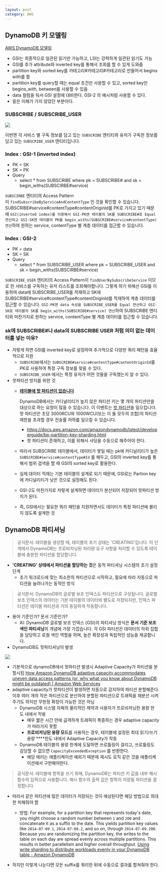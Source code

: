```yaml
---
layout: post
category: AWS
---
```


## DynamoDB 키 모델링
[AWS DynamoDB 모델링](https://zuminternet.github.io/DynamoDB/)

- GSI는 최종적으로 일관된 읽기만 가능하고, LSI는 강력하게 일관된 읽기도 가능
- GSI를 추가 attribute와 inverted key를 통해서 조회를 할 수 있게 도와줌
- partition key와 sorted key를 카테고리#카테고리#카테고리로 만들어서 begins with를 함
- partition key를 query할 때는 equal 조건만 사용할 수 있고, sorted key만 begins_with, between를 사용할 수 있음
- data 컬럼을 둬서 GSI 설정에 대비한다. GSI-2 의 예시처럼 사용할 수 있다.
- 밑은 이해가 가지 않았던 부분이다.

###  **SUBSCRIBE / SUBSCRIBE_USER**

![](https://zuminternet.github.io/images/portal/post/2021-12-20-DynamoDB/29_step_6_3_3.png)

이번엔 각 서비스 별 구독 정보를 담고 있는 `SUBSCRIBE` 엔티티와 유저가 구독한 정보를 담고 있는 `SUBSCRIBE_USER` 엔티티입니다.

### Index : GSI-1 (inverted index)

- PK = SK
- SK = PK
- Query
    - select * from SUBSCRIBE where pk = SUBSCRIBE# and sk = begin_withs(SUBSCIRBE#service)

`SUBSCIRBE` 엔티티의 Access Pattern이 `findSubscribeByServiceAndContentType` 인 것을 확인할 수 있습니다. SUBSCRIBE#service#contentType#contentOriginId를 PK로 가지고 있기 때문에 `GSI(inverted index)를 이용해서 GSI-PK엔 테이블의 SK를 SUBSCRIBE#로 Equal 연산하고 GSI-SK엔 테이블의 PK를 begin_withs(SUBSCRIBE#service#contentType) 연산`하여 원하는 service, contentType 별 계층 데이터를 접근할 수 있습니다.

### Index : GSI-2

- PK = data
- SK = SK
- Query
    - select * from SUBSCRIBE_USER where pk = SUBSCRIBE_USER and sk = begin_withs(SUBSCIRBE#service)

`SUBSCRIBE_USER` 엔티티의 Access Pattern이 `findUserBySubscribeService` 이므로 한 서비스를 구독하는 유저 리스트를 조회해야합니다. 그렇게 하기 위해선 GSI를 이용하여 data에 SUBSCRIBE_USER를 적재하고 SK에 SUBSCRIBE#service#contentType#contentOriginId를 적재하여 계층 데이터를 접근할 수 있습니다. `GSI-PK엔 data 속성을 SUBSCRIBE_USER를 Equal 연산하고 GSI-SK로 테이블의 SK를 begin_withs(SUBSCRIBE#service) 연산`하여 SUBSCRIBE 엔티티와 마찬가지로 원하는 service, contentType 별 계층 데이터를 접근할 수 있습니다.

### sk에 SUBSCRIBE#나 data의 SUBSCRIBE USER 처럼 의미 없는 데이터를 넣는 이유?

- 저렇게 하면 GSI를 inverted key로 설정하여 추가적으로 다양한 쿼리 패턴을 효율적으로 지원
    - `SUBSCRIBE`에서는 `SUBSCRIBE#service#contentType#contentOriginId`를 PK로 사용하여 특정 구독 정보를 찾을 수 있다.
    - `SUBSCRIBE_USER` 에서는 특정 유저가 어떤 것들을 구독했는지 알 수 있다.
- 핫파티션 방지를 위한 것
    - [**테이블에 핫 파티션이 있습니다**](https://repost.aws/ko/knowledge-center/dynamodb-table-throttled)
        
        DynamoDB에서는 카디널리티가 높지 않은 파티션 키는 몇 개의 파티션만을 대상으로 하는 요청이 많을 수 있습니다. 이 이벤트는 [핫 파티션](https://docs.aws.amazon.com/whitepapers/latest/best-practices-for-migrating-from-rdbms-to-dynamodb/key-concepts.html)을 일으킵니다. 핫 파티션은 초당 3000RCU와 1000WCU(또는 이 둘 모두의 조합)의 파티션 제한을 초과할 경우 전송률 저하를 일으킬 수 있습니다.
        
        - https://docs.aws.amazon.com/amazondynamodb/latest/developerguide/bp-partition-key-sharding.html
        - 핫 파티션이 존재하고, 이를 위해서 샤딩을 수동으로 해주어야 한다.
    - 따라서 SUBSCRIBE 테이블에서, 데이터가 쌓일 때는 pk에 카디널리티가 높은 `SUBSCRIBE#service#contentType#Id` 를 해두고, GSI의 inverted key를 통해서 범위 검색을 할 때 GSI의 sorted key로 활용한다.
    - 실제 데이터 적재는 기본 테이블의 설계로 되기 때문에, GSI로는 Partion key에 카디널리티가 낮은 것으로 설정해도 된다.
    - GSI-2도 마찬가지로 저렇게 설계하면 데이터가 분산되어 저장되어 핫파티션 방지가 된다.
    - 즉, GSI에서는 필요한 쿼리 패턴을 지원하면서도 데이터가 특정 파티션에 몰리지 않도록 설계한 것

## DynamoDB 파티셔닝

> 공식문서: 테이블을 생성할 때, 테이블의 초기 상태는 'CREATING'입니다. 이 단계에서 DynamoDB는 프로비저닝된 처리량 요구 사항을 처리할 수 있도록 테이블에 충분한 파티션을 할당합니다.

- **'CREATING' 상태에서 파티션을 할당하는 것**은 동적 파티셔닝 시스템의 초기 설정 단계
    - 초기 워크로드에 맞는 최소한의 파티션으로 시작하고, 필요에 따라 자동으로 파티션을 늘려나가는 동적인 방식

> 공식문서: DynamoDB의 글로벌 보조 인덱스도 파티션으로 구성됩니다. 글로벌 보조 인덱스의 데이터는 기본 테이블의 데이터와 별도로 저장되지만, 인덱스 파티션은 테이블 파티션과 거의 동일하게 작동합니다.

- 용어 기준인가? 문서 기준인가?
    - AI: DynamoDB 글로벌 보조 인덱스 (GSI)의 파티셔닝 방식은 **문서 기준 보조 색인 파티셔닝**의 개념에 가장 가깝습니다. 각 GSI 파티션은 데이터의 하위 집합을 담당하고 로컬 색인 역할을 하며, 높은 확장성과 독립적인 성능을 제공합니다.
- DynamoDB도 핫파티셔닝이 발생
    
![](https://velog.velcdn.com/images/leehjhjhj/post/f422d5e8-d8bf-40ef-adc0-93d8dae6d552/image.png)

- 기본적으로 dynamoDB에서 핫파티션 발생시 Adaptive Capacity가 파티션을 분할시킴
[How Amazon DynamoDB adaptive capacity accommodates uneven data access patterns (or, why what you know about DynamoDB might be outdated) | Amazon Web Services](https://aws.amazon.com/ko/blogs/database/how-amazon-dynamodb-adaptive-capacity-accommodates-uneven-data-access-patterns-or-why-what-you-know-about-dynamodb-might-be-outdated/)
- adaptive capacity가 핫파티션이 발생하면 자동으로 감지하여 파티션 분할해준다. 이후 여러 개의 작은 파티션으로 분산하여 분할된 파티션으로 트래픽을 재분산 시켜주기도 하지만 무한정 확장이 가능한 것은 아님
    - DynamoDB 시스템 자체의 물리적인 제약과 사용자가 프로비저닝한 용량 한도 내에서 작용
        - 매우 짧은 시간 안에 급격하게 트래픽이 폭증하는 경우 adaptive capacity가 따라가지 못함
        - **프로비저닝된 용량 모드**를 사용하는 경우, 테이블에 설정된 최대 읽기/쓰기 용량 ****한도 내에서 Adaptive Capacity가 작동
    - DynamoDB 테이블의 용량 한계에 도달하면 쓰로틀링이 걸리고, 쓰로틀링도 감당할 수 없으면 `CapacityExceededException` 를 반환한다.
        - 해당 에러는 애플리케이션 예외기 때문에 재시도 로직 같은 것을 애플리케이션에서 구현해야한다.

> 공식문서: 테이블에 항목을 쓰기 위해, DynamoDB는 파티션 키 값을 내부 해시 함수의 입력으로 사용합니다. 해시 함수의 출력 값은 항목이 저장될 파티션을 결정합니다.

- 따라서 같은 파티션에 많은 데이터가 저장되는 것이 예상된다면 해당 방법으로 최대한 피해줘야 함
    - 방법: For example, for a partition key that represents today's date, you might choose a random number between `1` and `200` and concatenate it as a suffix to the date. This yields partition key values like `2014-07-09.1`, `2014-07-09.2`, and so on, through `2014-07-09.200`. Because you are randomizing the partition key, the writes to the table on each day are spread evenly across multiple partitions. This results in better parallelism and higher overall throughput.
[Using write sharding to distribute workloads evenly in your DynamoDB table - Amazon DynamoDB](https://docs.aws.amazon.com/amazondynamodb/latest/developerguide/bp-partition-key-sharding.html)
 
    
- 하지만 이렇게 나눈다면 모든 suffix를 쿼리한 뒤에 수동으로 결과를 합쳐줘야 한다.